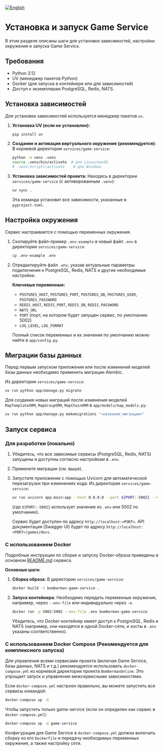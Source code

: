 [![English](https://img.shields.io/badge/lang-English-blue)](../en/setup.md)

# Установка и запуск Game Service

В этом разделе описаны шаги для установки зависимостей, настройки окружения и запуска Game Service.

## Требования

-   Python 3.12
-   UV (менеджер пакетов Python)
-   Docker (для запуска в контейнере или для зависимостей)
-   Доступ к экземплярам PostgreSQL, Redis, NATS.

## Установка зависимостей

Для установки зависимостей используется менеджер пакетов `uv`.

1.  **Установка UV (если не установлен):**
    ```bash
    pip install uv
    ```

2.  **Создание и активация виртуального окружения (рекомендуется):**
    В корневой директории `services/game-service`:
    ```bash
    python -m venv .venv
    source .venv/bin/activate  # для Linux/macOS
    # .venv\Scripts\activate    # для Windows
    ```

3.  **Установка зависимостей проекта:**
    Находясь в директории `services/game-service` (с активированным `.venv`):
    ```bash
    uv sync .
    ```
    Эта команда установит все зависимости, указанные в `pyproject.toml`.

## Настройка окружения

Сервис настраивается с помощью переменных окружения. 

1.  Скопируйте файл-пример `.env-example` в новый файл `.env` в директории `services/game-service`:
    ```bash
    cp .env-example .env
    ```
2.  Отредактируйте файл `.env`, указав актуальные параметры подключения к PostgreSQL, Redis, NATS и другие необходимые настройки.

    **Ключевые переменные:**
    -   `POSTGRES_HOST`, `POSTGRES_PORT`, `POSTGRES_DB`, `POSTGRES_USER`, `POSTGRES_PASSWORD`
    -   `REDIS_HOST`, `REDIS_PORT`, `REDIS_DB`, `REDIS_PASSWORD`
    -   `NATS_URL`
    -   `PORT` (порт, на котором будет запущен сервис, по умолчанию 5002)
    -   `LOG_LEVEL`, `LOG_FORMAT`

    Полный список переменных и их значения по умолчанию можно найти в `app/config.py`.

## Миграции базы данных

Перед первым запуском приложения или после изменений моделей базы данных необходимо применить миграции Alembic.

Из директории `services/game-service`:
```bash
uv run python app/manage.py migrate
```

Для создания новых миграций после изменения моделей `MapTemplateORM`, `MapGroupORM`, `MapChainORM` в `app/models/map_models.py`:
```bash
uv run python app/manage.py makemigrations "<название_миграции>"
```

## Запуск сервиса

### Для разработки (локально)

1.  Убедитесь, что все зависимые сервисы (PostgreSQL, Redis, NATS) запущены и доступны согласно настройкам в `.env`.
2.  Примените миграции (см. выше).
3.  Запустите приложение с помощью Uvicorn для автоматической перезагрузки при изменениях кода:
    Из директории `services/game-service`:
    ```bash
    uv run uvicorn app.main:app --host 0.0.0.0 --port ${PORT:-5002} --reload
    ```
    (где `${PORT:-5002}` использует значение из `.env` или 5002 по умолчанию).

    Сервис будет доступен по адресу `http://localhost:<PORT>`. API документация (Swagger UI) будет по адресу `http://localhost:<PORT>/games/docs`.

### С использованием Docker

Подробные инструкции по сборке и запуску Docker-образа приведены в основном [README.md](../../README_RU.md) сервиса.

**Основные шаги:**

1.  **Сборка образа:**
    В директории `services/game-service`:
    ```bash
    docker build -t bomberman-game-service .
    ```

2.  **Запуск контейнера:**
    Необходимо передать переменные окружения, например, через `--env-file` или индивидуально через `-e`.
    ```bash
    docker run -p 5002:5002 --env-file .env bomberman-game-service
    ```
    Убедитесь, что Docker-контейнер имеет доступ к PostgreSQL, Redis и NATS (например, они находятся в одной Docker-сети, и хосты в `.env` указаны соответственно).

### C использованием Docker Compose (Рекомендуется для комплексного запуска)

Для управления всеми сервисами проекта (включая Game Service, базы данных, NATS и т.д.) рекомендуется использовать `docker-compose.yml` из корневой директории проекта `BombermanOnline`. Это упрощает запуск и управление межсервисными зависимостями.

Если `docker-compose.yml` настроен правильно, вы можете запустить все сервисы командой:
```bash
docker-compose up -d
```
Чтобы запустить только game-service (если он определен как сервис в `docker-compose.yml`):
```bash
docker-compose up -d game-service
```
Конфигурация для Game Service в `docker-compose.yml` должна включать сборку из его `Dockerfile` и передачу необходимых переменных окружения, а также настройку сети.